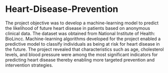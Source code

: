 # Heart-Disease-Prevention
The project objective was to develop a machine-learning model to predict the likelihood of future heart disease in patients based on anonymous clinical data.
The dataset was obtained from National Institute of Health: BioLincc. 
Machine-learning algorithms developed for the project enabled a predictive model to classify individuals as being at risk for heart disease in the future.
The project revealed that characteristics such as age, cholesterol levels, and blood pressure were among the most significant indicators for predicting heart disease thereby enabling more targeted prevention and intervention strategies.
